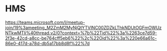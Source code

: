 # HMS
https://teams.microsoft.com/l/meetup-join/19%3ameeting_M2ZmM2MyNjQtYTVlNC00ZDZkLThkNDUtOGFmOWUzNTkwMTli%40thread.v2/0?context=%7b%22Tid%22%3a%2263ce7d59-2f3e-42cd-a8cc-be764cff5eb6%22%2c%22Oid%22%3a%220e66a61c-86e0-417d-a78d-db5a17bb8d8f%22%7d
